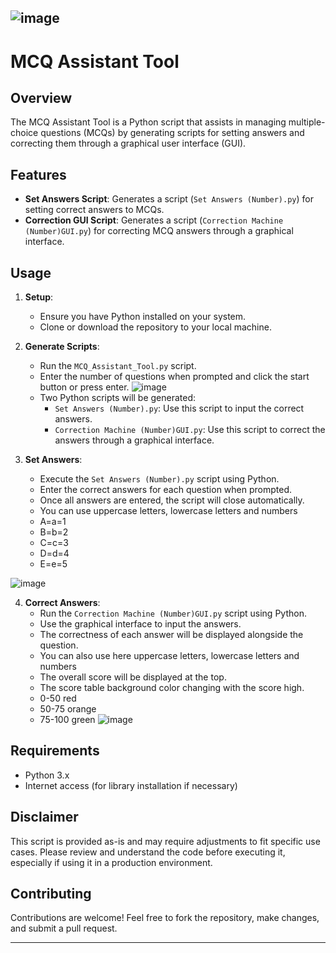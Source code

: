 ![image](https://github.com/MY-EG/MCQ_Assistant_Tool/assets/158834031/a56b2868-e34c-4276-b7f0-486ea92c8996)
---

# MCQ Assistant Tool

## Overview
The MCQ Assistant Tool is a Python script that assists in managing multiple-choice questions (MCQs) by generating scripts for setting answers and correcting them through a graphical user interface (GUI).

## Features
- **Set Answers Script**: Generates a script (`Set Answers (Number).py`) for setting correct answers to MCQs.
- **Correction GUI Script**: Generates a script (`Correction Machine (Number)GUI.py`) for correcting MCQ answers through a graphical interface.

## Usage
1. **Setup**:
   - Ensure you have Python installed on your system.
   - Clone or download the repository to your local machine.

2. **Generate Scripts**:
   - Run the `MCQ_Assistant_Tool.py` script.
   - Enter the number of questions when prompted and click the start button or press enter.
![image](https://github.com/MY-EG/MCQ_Assistant_Tool/assets/158834031/95fa36bf-d4e1-4746-a28f-001274dcb399)
   - Two Python scripts will be generated:
     - `Set Answers (Number).py`: Use this script to input the correct answers.
     - `Correction Machine (Number)GUI.py`: Use this script to correct the answers through a graphical interface.

3. **Set Answers**:
   - Execute the `Set Answers (Number).py` script using Python.
   - Enter the correct answers for each question when prompted.
   - Once all answers are entered, the script will close automatically.
   - You can use uppercase letters, lowercase letters and numbers
   - A=a=1
   - B=b=2
   - C=c=3
   - D=d=4
   - E=e=5

![image](https://github.com/MY-EG/MCQ_Assistant_Tool/assets/158834031/04a4477b-744a-4e9b-947e-54992141dab4)

4. **Correct Answers**:
   - Run the `Correction Machine (Number)GUI.py` script using Python.
   - Use the graphical interface to input the answers.
   - The correctness of each answer will be displayed alongside the question.
   - You can also use here uppercase letters, lowercase letters and numbers
   - The overall score will be displayed at the top.
   - The score table background color changing with the score high.
   - 0-50 red
   - 50-75 orange
   - 75-100 green
![image](https://github.com/MY-EG/MCQ_Assistant_Tool/assets/158834031/41390b76-bb44-4ca7-aad7-e27051dd8274)

## Requirements
- Python 3.x
- Internet access (for library installation if necessary)

## Disclaimer
This script is provided as-is and may require adjustments to fit specific use cases. Please review and understand the code before executing it, especially if using it in a production environment.

## Contributing
Contributions are welcome! Feel free to fork the repository, make changes, and submit a pull request.


---
